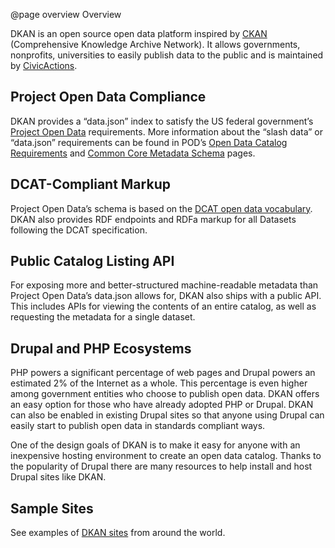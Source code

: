 @page overview Overview

DKAN is an open source open data platform inspired by [CKAN](https://ckan.org/) (Comprehensive Knowledge Archive Network). It allows governments, nonprofits, universities to easily publish data to the public and is maintained by [CivicActions](https://civicactions.com).

## Project Open Data Compliance

DKAN provides a “data.json” index to satisfy the US federal government’s [Project Open Data](https://project-open-data.github.io/) requirements. More information about the “slash data” or “data.json” requirements can be found in POD’s [Open Data Catalog Requirements](https://project-open-data.github.io/catalog) and [Common Core Metadata Schema](https://project-open-data.github.io/schema) pages.

## DCAT-Compliant Markup

Project Open Data’s schema is based on the [DCAT open data vocabulary](https://www.w3.org/TR/vocab-dcat/). DKAN also provides RDF endpoints and RDFa markup for all Datasets following the DCAT specification.

## Public Catalog Listing API

For exposing more and better-structured machine-readable metadata than Project Open Data’s data.json allows for, DKAN also ships with a public API. This includes APIs for viewing the contents of an entire catalog, as well as requesting the metadata for a single dataset.

## Drupal and PHP Ecosystems

PHP powers a significant percentage of web pages and Drupal powers an estimated 2% of the Internet as a whole. This percentage is even higher among government entities who choose to publish open data. DKAN offers an easy option for those who have already adopted PHP or Drupal. DKAN can also be enabled in existing Drupal sites so that anyone using Drupal can easily start to publish open data in standards compliant ways.

One of the design goals of DKAN is to make it easy for anyone with an inexpensive hosting environment to create an open data catalog. Thanks to the popularity of Drupal there are many resources to help install and host Drupal sites like DKAN.

## Sample Sites

See examples of [DKAN sites](https://getdkan.org/community) from around the world.
